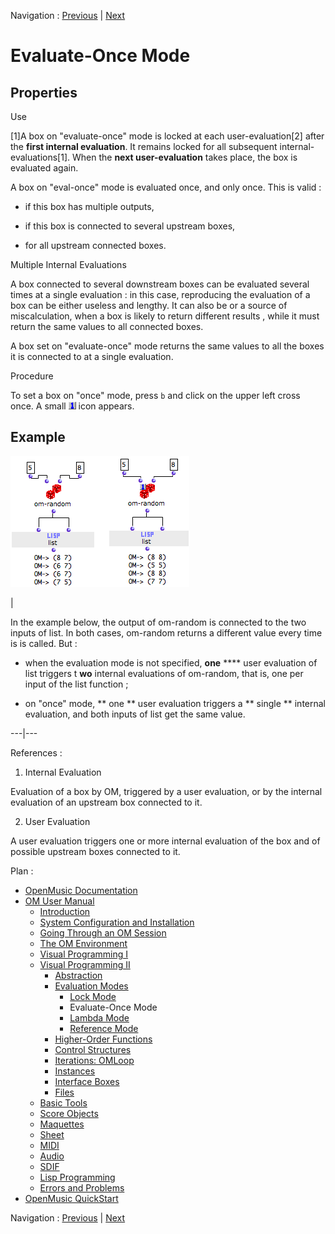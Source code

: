 
Navigation : [Previous](LockMode "page précédente\(Lock Mode\)") |
[Next](LambdaMode "Next\(Lambda Mode\)")

# Evaluate-Once Mode

## Properties

Use

[1]A box on "evaluate-once" mode is locked at each user-evaluation[2] after
the **first internal evaluation**. It remains locked for all subsequent
internal-evaluations[1]. When the **next user-evaluation** takes place, the
box is evaluated again.

A box on "eval-once" mode is evaluated once, and only once. This is valid :

  * if this box has multiple outputs,

  * if this box is connected to several upstream boxes,

  * for all upstream connected boxes.

Multiple Internal Evaluations

A box connected to several downstream boxes can be  evaluated several times at
a single evaluation : in this case, reproducing the evaluation of a box can be
either useless and lengthy. It can also be or a source of miscalculation,
when a box is likely to return different results , while it must return the
same values to all connected boxes.

A box set on "evaluate-once" mode returns the same values to all the boxes it
is connected to at a single evaluation.

Procedure

To set a box on "once" mode, press `b` and click on the upper left cross once.
A small ![](../res/oneicon_icon.png) icon appears.

## Example

![](../res/evalonce11.png)

|

In the example below, the output of om-random is connected to the two inputs
of list. In both cases, om-random returns a different value every time is is
called. But :

  * when the evaluation mode is not specified,  **one** **** user evaluation of list triggers t **wo** internal evaluations of om-random, that is, one per input of the list function ;

  * on "once" mode, ** one ** user evaluation triggers a ** single ** internal evaluation, and both inputs of list get the same value. 

  
  
---|---  
  
References :

  1. Internal Evaluation

Evaluation of a box by OM, triggered by a user evaluation, or by the internal
evaluation of an upstream box connected to it.

  2. User Evaluation

A user evaluation triggers one or more internal evaluation of the box and of
possible upstream boxes connected to it.

Plan :

  * [OpenMusic Documentation](OM-Documentation)
  * [OM User Manual](OM-User-Manual)
    * [Introduction](00-Sommaire)
    * [System Configuration and Installation](Installation)
    * [Going Through an OM Session](Goingthrough)
    * [The OM Environment](Environment)
    * [Visual Programming I](BasicVisualProgramming)
    * [Visual Programming II](AdvancedVisualProgramming)
      * [Abstraction](Abstraction)
      * [Evaluation Modes](EvalModes)
        * [Lock Mode](LockMode)
        * Evaluate-Once Mode
        * [Lambda Mode](LambdaMode)
        * [Reference Mode](RefMode)
      * [Higher-Order Functions](HighOrder)
      * [Control Structures](Control)
      * [Iterations: OMLoop](OMLoop)
      * [Instances](Instances)
      * [Interface Boxes](InterfaceBoxes)
      * [Files](Files)
    * [Basic Tools](BasicObjects)
    * [Score Objects](ScoreObjects)
    * [Maquettes](Maquettes)
    * [Sheet](Sheet)
    * [MIDI](MIDI)
    * [Audio](Audio)
    * [SDIF](SDIF)
    * [Lisp Programming](Lisp)
    * [Errors and Problems](errors)
  * [OpenMusic QuickStart](QuickStart-Chapters)

Navigation : [Previous](LockMode "page précédente\(Lock Mode\)") |
[Next](LambdaMode "Next\(Lambda Mode\)")

